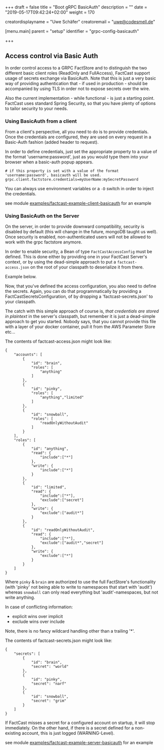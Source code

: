 +++
draft = false
title = "Boot gRPC BasicAuth"
description = ""
date = "2019-05-17T09:42:24+02:00"
weight = 170

creatordisplayname = "Uwe Schäfer"
creatoremail = "uwe@codesmell.de"

[menu.main]
parent = "setup"
identifier = "grpc-config-basicauth"

+++

## Access control via Basic Auth

In order control access to a GRPC FactStore and to distinguish the two different basic client roles (ReadOnly and FullAccess), FactCast support usage of secrets exchange via BasicAuth. Note that this is just a very basic way of providing authentication that - if used in production - should be accompanied by using TLS in order not to expose secrets over the wire.

Also the current implementation - while functional - is just a starting point. FactCast uses standard Spring Security, so that you have plenty of options to tailor security to your needs.

### Using BasicAuth from a client

From a client's perspective, all you need to do is to provide credentials. Once the credentials are configured, they are used on every request in a Basic-Auth fashion (added header to request).

In order to define credentials, just set the appropriate property to a value of the format 'username:password', just as you would type them into your browser when a basic-auth popup appears.

```
# if this property is set with a value of the format 'username:password', basicauth will be used.
grpc.client.factstore.credentials=myUserName:mySecretPassword
```

You can always use environment variables or a `-D` switch in order to inject the credentials.

see module [examples/factcast-example-client-basicauth](https://github.com/factcast/factcast/tree/master/factcast-examples/factcast-example-client-basicauth) for an example

 
### Using BasicAuth on the Server

On the server, in order to provide downward compatibility, security is disabled by default (this will change in the future, mongoDB taught us well). Once security is enabled, non-authenticated users will not be allowed to work with the grpc factstore anymore.

In order to enable security, a Bean of type `FactCastAccessConfig` must be defined. This is done either by providing one in your FactCast Server's context, or by using the dead-simple approach to put a `factcast-access.json` on the root of your classpath to deserialize it from there. 

Example below.

Now, that you've defined the access configuration, you also need to define the secrets. Again, you can do that programmatically by providing a FactCastSecretsConfiguration, of by dropping a 'factcast-secrets.json' to your classpath.

The catch with this simple approach of course is, *that credentials are stored in plaintext* in the server's classpath, but remember it is just a dead-simple approach to get you started. Nobody says, that you cannot provide this file with a layer of your docker container, pull it from the AWS Parameter Store etc...

The contents of factcast-access.json might look like:

```
{
	"accounts": [
		{
			"id": "brain",
			"roles": [
				"anything"
			]
		},
		{
			"id": "pinky",
			"roles": [
				"anything","limited"
			]
		},
		{
			"id": "snowball",
			"roles": [
				"readOnlyWithoutAudit"
			]
		}
	],
	"roles": [
		{
			"id": "anything",
			"read": {
				"include":["*"]
			},
			"write": {
				"include":["*"]
			}
		},
		{
			"id": "limited",
			"read": {
				"include":["*"],
				"exclude":["secret"]
			},
			"write": {
				"exclude":["audit*"]
			}
		},
		{
			"id": "readOnlyWithoutAudit",
			"read": {
				"include":["*"],
				"exclude":["audit*","secret"]
			},
			"write": {
				"exclude":["*"]
			}
		}		
	]
}

```

Where `pinky` & `brain` are authorized to use the full FactStore's functionality (with 'pinky' not being able to write to namespaces that start with 'audit') whereas `snowball` can only read everything but 'audit'-namespaces, but not write anything.

In case of conflicting information:

* explicit wins over implicit
* exclude wins over include

Note, there is no fancy wildcard handling other than a trailing '*'.

The contents of factcast-secrets.json might look like:

```
{
	"secrets": [
		{
			"id": "brain",
			"secret": "world"
		},
		{
			"id": "pinky",
			"secret": "narf"
		},
		{
			"id": "snowball",
			"secret": "grim"
		}
	]
}
```

If FactCast misses a secret for a configured account on startup, it will stop immediately. On the other hand, if there is a secret defined for a non-existing account, this is just logged (WARNING-Level).

see module [examples/factcast-example-server-basicauth](https://github.com/factcast/factcast/tree/master/factcast-examples/factcast-example-server-basicauth) for an example
